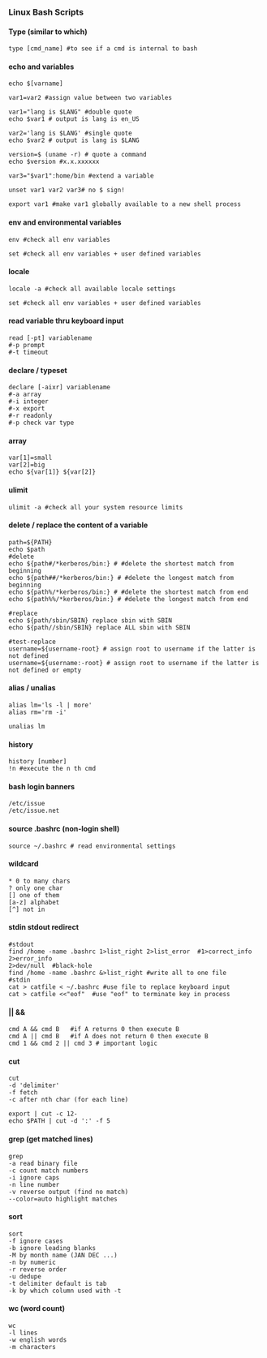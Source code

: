 ### Linux Bash Scripts

#### Type (similar to which)

```
type [cmd_name] #to see if a cmd is internal to bash
```


#### echo and variables

```
echo $[varname] 

var1=var2 #assign value between two variables

var1="lang is $LANG" #double quote
echo $var1 # output is lang is en_US

var2='lang is $LANG' #single quote
echo $var2 # output is lang is $LANG

version=$ (uname -r) # quote a command
echo $version #x.x.xxxxxx

var3="$var1":home/bin #extend a variable

unset var1 var2 var3# no $ sign!

export var1 #make var1 globally available to a new shell process
```

#### env and environmental variables
```
env #check all env variables

set #check all env variables + user defined variables

``` 

#### locale
```
locale -a #check all available locale settings

set #check all env variables + user defined variables

``` 

#### read variable thru keyboard input
```
read [-pt] variablename
#-p prompt
#-t timeout
```

#### declare / typeset
```
declare [-aixr] variablename
#-a array
#-i integer
#-x export
#-r readonly
#-p check var type
```

#### array
```
var[1]=small
var[2]=big
echo ${var[1]} ${var[2]} 
```

#### ulimit
```
ulimit -a #check all your system resource limits
```

#### delete / replace the content of a variable
```
path=${PATH}
echo $path
#delete
echo ${path#/*kerberos/bin:} # #delete the shortest match from beginning
echo ${path##/*kerberos/bin:} # #delete the longest match from beginning
echo ${path%/*kerberos/bin:} # #delete the shortest match from end
echo ${path%%/*kerberos/bin:} # #delete the longest match from end

#replace
echo ${path/sbin/SBIN} replace sbin with SBIN
echo ${path//sbin/SBIN} replace ALL sbin with SBIN

#test-replace
username=${username-root} # assign root to username if the latter is not defined
username=${username:-root} # assign root to username if the latter is not defined or empty
```

#### alias / unalias
```
alias lm='ls -l | more'
alias rm='rm -i'

unalias lm
```

#### history
```
history [number]
!n #execute the n th cmd 
```

#### bash login banners
```
/etc/issue
/etc/issue.net
```

#### source .bashrc (non-login shell)
```
source ~/.bashrc # read environmental settings 
```

#### wildcard
```
* 0 to many chars
? only one char
[] one of them
[a-z] alphabet
[^] not in 
```

#### stdin stdout redirect
```
#stdout
find /home -name .bashrc 1>list_right 2>list_error  #1>correct_info  2>error_info
2>dev/null  #black-hole
find /home -name .bashrc &>list_right #write all to one file
#stdin
cat > catfile < ~/.bashrc #use file to replace keyboard input
cat > catfile <<"eof"  #use "eof" to terminate key in process
```

#### ||   &&
```
cmd A && cmd B   #if A returns 0 then execute B 
cmd A || cmd B   #if A does not return 0 then execute B
cmd 1 && cmd 2 || cmd 3 # important logic
```

#### cut
```
cut 
-d 'delimiter'
-f fetch 
-c after nth char (for each line)

export | cut -c 12-
echo $PATH | cut -d ':' -f 5
```

#### grep (get matched lines)
```
grep 
-a read binary file
-c count match numbers
-i ignore caps
-n line number
-v reverse output (find no match)
--color=auto highlight matches
```

#### sort
```
sort
-f ignore cases
-b ignore leading blanks
-M by month name (JAN DEC ...)
-n by numeric
-r reverse order
-u dedupe
-t delimiter default is tab
-k by which column used with -t
```

#### wc (word count)
```
wc
-l lines
-w english words
-m characters
```

